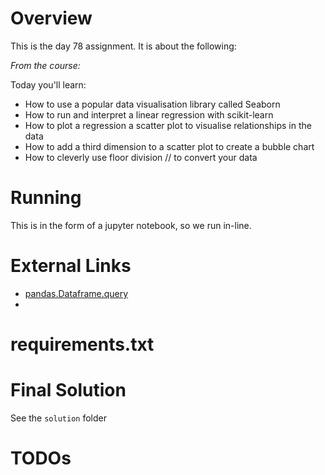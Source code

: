 # Overview

This is the day 78 assignment. It is about the following:

_From the course:_

Today you'll learn:

- How to use a popular data visualisation library called Seaborn
- How to run and interpret a linear regression with scikit-learn
- How to plot a regression a scatter plot to visualise relationships in the data
- How to add a third dimension to a scatter plot to create a bubble chart
- How to cleverly use floor division // to convert your data



# Running

This is in the form of a jupyter notebook, so we run in-line.

# External Links

- [pandas.Dataframe.query](https://pandas.pydata.org/pandas-docs/stable/reference/api/pandas.DataFrame.query.html)
- 

# requirements.txt


# Final Solution

See the `solution` folder

# TODOs


